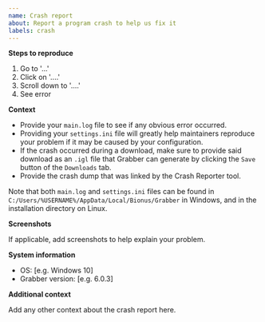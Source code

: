 ```yaml
---
name: Crash report
about: Report a program crash to help us fix it
labels: crash
---
```


**Steps to reproduce**

1. Go to '...'
2. Click on '....'
3. Scroll down to '....'
4. See error

**Context**

* Provide your `main.log` file to see if any obvious error occurred.
* Providing your `settings.ini` file will greatly help maintainers reproduce your problem if it may be caused by your configuration.
* If the crash occurred during a download, make sure to provide said download as an `.igl` file that Grabber can generate by clicking the `Save` button of the `Downloads` tab.
* Provide the crash dump that was linked by the Crash Reporter tool.

Note that both `main.log` and `settings.ini` files can be found in `C:/Users/%USERNAME%/AppData/Local/Bionus/Grabber` in Windows, and in the installation directory on Linux.

**Screenshots**

If applicable, add screenshots to help explain your problem.

**System information**

- OS: [e.g. Windows 10]
- Grabber version: [e.g. 6.0.3]

**Additional context**

Add any other context about the crash report here.
